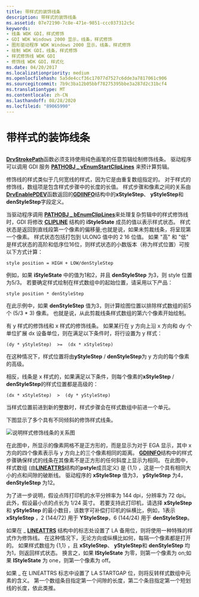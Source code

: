 ```yaml
---
title: 带样式的装饰线条
description: 带样式的装饰线条
ms.assetid: 07e72190-7c8e-471e-9851-ccc037312c5c
keywords:
- 线条 WDK GDI，样式修饰
- GDI WDK Windows 2000 显示，线条，样式修饰
- 图形驱动程序 WDK Windows 2000 显示，线条，样式修饰
- 绘制 WDK GDI，线条，样式修饰
- 样式修饰线 WDK GDI
- 修饰线 WDK GDI，样式化
ms.date: 04/20/2017
ms.localizationpriority: medium
ms.openlocfilehash: 5a5de4ccf36c17077d7527c6dde3a7817061c906
ms.sourcegitcommit: 7b9c3ba12b05bbf78275395bbe3a287d2c31bcf4
ms.translationtype: MT
ms.contentlocale: zh-CN
ms.lasthandoff: 08/28/2020
ms.locfileid: "89065990"
---
```

# <a name="styled-cosmetic-lines"></a>带样式的装饰线条


## <span id="ddk_styled_cosmetic_lines_gg"></span><span id="DDK_STYLED_COSMETIC_LINES_GG"></span>


[**DrvStrokePath**](/windows/desktop/api/winddi/nf-winddi-drvstrokepath)函数必须支持使用纯色画笔的任意剪辑绘制修饰线条。 驱动程序可以调用 GDI 服务 [**PATHOBJ \_ vEnumStartClipLines**](/windows/desktop/api/winddi/nf-winddi-pathobj_venumstartcliplines) 来预计算剪辑。

修饰线的样式类似于几何宽线的样式，因为它是由重复数组指定的。 对于样式的修饰线，数组项是包含样式步骤中的长度的长值。 样式步骤和像素之间的关系由[**DrvEnablePDEV**](/windows/desktop/api/winddi/nf-winddi-drvenablepdev)函数返回的[**GDIINFO**](/windows/desktop/api/winddi/ns-winddi-_gdiinfo)结构中的**xStyleStep**、 **yStyleStep**和**denStyleStep**字段定义。

当驱动程序调用 [**PATHOBJ \_ bEnumClipLines**](/windows/desktop/api/winddi/nf-winddi-pathobj_benumcliplines)来处理复杂剪辑中的样式修饰线时，GDI 将修改 [**CLIPLINE**](/windows/desktop/api/winddi/ns-winddi-_clipline) 结构的 **iStyleState** 成员的值以表示样式状态。 样式状态是返回到直线段第一个像素的偏移量;也就是说，如果未剪裁线条，将呈现第一个像素。 样式状态包括打包到 ULONG 值中的 2 16 位值。 如果 "高" 和 "低" 是样式状态的高阶和低序位16位，则样式状态的小数版本（称为样式位置）可按以下方式计算：

`
    style position = HIGH + LOW/denStyleStep
`

例如，如果 **iStyleState** 中的值为1和2，并且 **denStyleStep** 为3，则 style 位置为5/3。 若要确定样式绘制在样式数组中的起始位置，请采用以下产品：

`
    style position * denStyleStep
`

在此示例中，如果 **denStyleStep** 值为3，则计算绘图位置以排除样式数组的前5个 (5/3 \* 3) 像素。 也就是说，从此剪裁线条样式数组的第六个像素开始绘制。

有 y 样式的修饰线和 x 样式的修饰线条。 如果某行在 y 方向上沿 x 方向和 dy 个单位扩展 dx 设备单位，则在满足以下条件时，将行设置为 y 样式：

`
    (dy * yStyleStep)  >=  (dx * xStyleStep)
`

在这种情况下，样式位置将由**yStyleStep** / **denStyleStep**为 y 方向的每个像素的高级。

相反，线条是 x 样式的，如果满足以下条件，则每个像素的**xStyleStep** / **denStyleStep**的样式位置都是高级的：

`
    (dx * xStyleStep)  >  (dy * yStyleStep)
`

当样式位置前进到新的整数时，样式步骤会在样式数组中前进一个单元。

下图显示了多个具有不同倾斜的修饰样式线条。

![说明样式修饰线条的关系图](images/102-02.png)

在此图中，所显示的像素网格不是正方形的，而是显示为对于 EGA 显示，其中 x 方向的四个像素表示与 y 方向上的三个像素相同的距离。 [**GDIINFO**](/windows/desktop/api/winddi/ns-winddi-_gdiinfo)结构中的样式步骤确保样式的线条在其像素不是正方形的任何斜度上显示为相同。 在此图中，样式数组 (由[**LINEATTRS**](/windows/desktop/api/winddi/ns-winddi-_lineattrs)结构的**pstyle**成员定义) 是 {1,1} ，这是一个具有相同大小的点和间隙的破断线。 驱动程序的 **xStyleStep** 值为3， **yStyleStep** 为4， **denStyleStep** 为12。

为了进一步说明，假设点阵打印机的水平分辨率为 144 dpi，分辨率为 72 dpi。 此外，假设最小点的点长为 1/24 英寸。 若要支持此打印机，请选择 **xStyleStep** 和 **yStyleStep** 的最小数目，该数字可补偿打印机的纵横比，例如，1表示 **xStyleStep** ，2 (144/72) 用于 **YStyleStep**，6 (144/24) 用于 **denStyleStep**。

如果在 \_ [**LINEATTRS**](/windows/desktop/api/winddi/ns-winddi-_lineattrs) 结构中的标志处设置了 LA 备用位，则将使用一种特殊的样式作为修饰线。 在这种情况下，无论方向或纵横比如何，每隔一个像素都是打开的。 如果样式数组为 {1,1} ，且 **xStyleStep**、 **yStyleStep**和 **denStyleStep** 均为1，则返回样式状态。 换言之，如果 **lStyleState** 为零，则第一个像素为 on;如果 **lStyleState** 为 one，则第一个像素为 off。

如果 \_ 在 LINEATTRS 标志中设置了 LA STARTGAP 位，则将反转样式数组中元素的含义。 第一个数组条目指定第一个间隙的长度，第二个条目指定第一个短划线的长度，依此类推。

 

